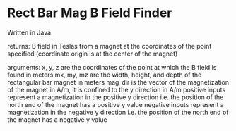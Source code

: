 # Rect Bar Mag B Field Finder

Written in Java.

returns: B field in Teslas from a magnet at the coordinates of the point specified (coordinate origin is at the center of the magnet)

arguments:
	 x, y, z are the coordinates of the point at which the B field is found in meters
	 mx, my, mz are the width, height, and depth of the rectangular bar magnet in meters
	 mag_dir is the vector of the magnetization of the magnet in A/m,
	  		it is confined to the y direction in A/m
	  		positive inputs represent a magnetization in the positive y direction
	  			i.e. the position of the north end of the magnet has a positive y value 
	  		negative inputs represent a magnetization in the negative y direction
	  	 		i.e. the position of the north end of the magnet has a negative y value

